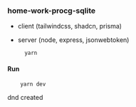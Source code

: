 ### home-work-procg-sqlite

- client (tailwindcss, shadcn, prisma)
- server (node, express, jsonwebtoken)

        yarn

#### Run

        yarn dev

dnd created
